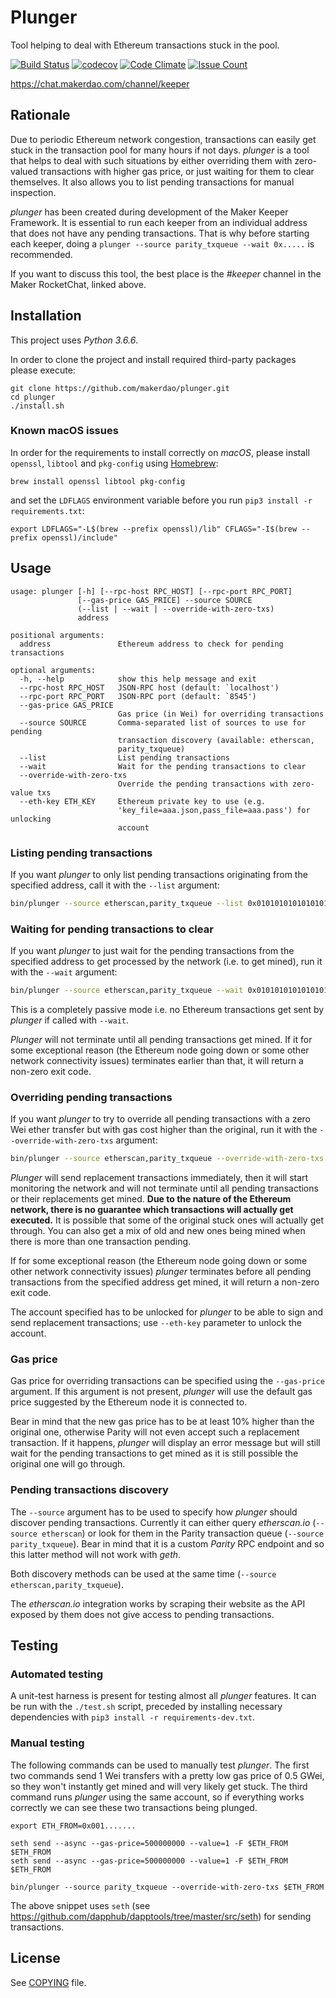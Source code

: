 # Plunger

Tool helping to deal with Ethereum transactions stuck in the pool.

[![Build Status](https://travis-ci.org/makerdao/plunger.svg?branch=master)](https://travis-ci.org/makerdao/plunger)
[![codecov](https://codecov.io/gh/makerdao/plunger/branch/master/graph/badge.svg)](https://codecov.io/gh/makerdao/plunger)
[![Code Climate](https://codeclimate.com/github/makerdao/plunger/badges/gpa.svg)](https://codeclimate.com/github/makerdao/plunger)
[![Issue Count](https://codeclimate.com/github/makerdao/plunger/badges/issue_count.svg)](https://codeclimate.com/github/makerdao/plunger)

<https://chat.makerdao.com/channel/keeper>


## Rationale

Due to periodic Ethereum network congestion, transactions can easily get stuck in the
transaction pool for many hours if not days. _plunger_ is a tool that helps to deal
with such situations by either overriding them with zero-valued transactions with
higher gas price, or just waiting for them to clear themselves. It also allows you
to list pending transactions for manual inspection.

_plunger_ has been created during development of the Maker Keeper Framework.
It is essential to run each keeper from an individual address that does not
have any pending transactions. That is why before starting each keeper, doing
a `plunger --source parity_txqueue --wait 0x.....` is recommended.

If you want to discuss this tool, the best place is the _#keeper_ channel
in the Maker RocketChat, linked above.


## Installation

This project uses *Python 3.6.6*.

In order to clone the project and install required third-party packages please execute:
```
git clone https://github.com/makerdao/plunger.git
cd plunger
./install.sh
```

### Known macOS issues

In order for the requirements to install correctly on _macOS_, please install
`openssl`, `libtool` and `pkg-config` using [Homebrew](https://brew.sh/):
```
brew install openssl libtool pkg-config
```

and set the `LDFLAGS` environment variable before you run `pip3 install -r requirements.txt`:
```
export LDFLAGS="-L$(brew --prefix openssl)/lib" CFLAGS="-I$(brew --prefix openssl)/include" 
```


## Usage

```
usage: plunger [-h] [--rpc-host RPC_HOST] [--rpc-port RPC_PORT]
               [--gas-price GAS_PRICE] --source SOURCE
               (--list | --wait | --override-with-zero-txs)
               address

positional arguments:
  address               Ethereum address to check for pending transactions

optional arguments:
  -h, --help            show this help message and exit
  --rpc-host RPC_HOST   JSON-RPC host (default: `localhost')
  --rpc-port RPC_PORT   JSON-RPC port (default: `8545')
  --gas-price GAS_PRICE
                        Gas price (in Wei) for overriding transactions
  --source SOURCE       Comma-separated list of sources to use for pending
                        transaction discovery (available: etherscan,
                        parity_txqueue)
  --list                List pending transactions
  --wait                Wait for the pending transactions to clear
  --override-with-zero-txs
                        Override the pending transactions with zero-value txs
  --eth-key ETH_KEY     Ethereum private key to use (e.g.
                        'key_file=aaa.json,pass_file=aaa.pass') for unlocking
                        account
```

### Listing pending transactions

If you want _plunger_ to only list pending transactions originating from the specified address,
call it with the `--list` argument:

```bash
bin/plunger --source etherscan,parity_txqueue --list 0x0101010101010101010101010101010101010101
```

### Waiting for pending transactions to clear

If you want _plunger_ to just wait for the pending transactions from the specified address
to get processed by the network (i.e. to get mined), run it with the `--wait` argument:

```bash
bin/plunger --source etherscan,parity_txqueue --wait 0x0101010101010101010101010101010101010101
```

This is a completely passive mode i.e. no Ethereum transactions get sent by _plunger_
if called with `--wait`.

_Plunger_ will not terminate until all pending transactions get mined. If it for some exceptional
reason (the Ethereum node going down or some other network connectivity issues) terminates earlier
than that, it will return a non-zero exit code.

### Overriding pending transactions

If you want _plunger_ to try to override all pending transactions with a zero Wei ether transfer
but with gas cost higher than the original, run it with the `--override-with-zero-txs` argument:

```bash
bin/plunger --source etherscan,parity_txqueue --override-with-zero-txs 0x0101010101010101010101010101010101010101
```

_Plunger_ will send replacement transactions immediately, then it will start monitoring the
network and will not terminate until all pending transactions or their replacements get mined.
**Due to the nature of the Ethereum network, there is no guarantee which transactions will
actually get executed.** It is possible that some of the original stuck ones will actually
get through. You can also get a mix of old and new ones being mined when there is more than
one transaction pending.

If for some exceptional reason (the Ethereum node going down or some other network
connectivity issues) _plunger_ terminates before all pending transactions from the specified
address get mined, it will return a non-zero exit code.

The account specified has to be unlocked for _plunger_ to be able to sign and send replacement
transactions; use `--eth-key` parameter to unlock the account.

### Gas price

Gas price for overriding transactions can be specified using the `--gas-price` argument.
If this argument is not present, _plunger_ will use the default gas price suggested by
the Ethereum node it is connected to.

Bear in mind that the new gas price has to be at least 10% higher than the original one,
otherwise Parity will not even accept such a replacement transaction. If it happens, _plunger_
will display an error message but will still wait for the pending transactions to get mined
as it is still possible the original one will go through. 

### Pending transactions discovery

The `--source` argument has to be used to specify how _plunger_ should discover pending transactions.
Currently it can either query _etherscan.io_ (`--source etherscan`) or look for them in the Parity
transaction queue (`--source parity_txqueue`). Bear in mind that it is a custom _Parity_ RPC endpoint
and so this latter method will not work with _geth_.

Both discovery methods can be used at the same time (`--source etherscan,parity_txqueue`).

The _etherscan.io_ integration works by scraping their website as the API exposed by them
does not give access to pending transactions.


## Testing

### Automated testing

A unit-test harness is present for testing almost all _plunger_ features. It can be run
with the `./test.sh` script, preceded by installing necessary dependencies with
`pip3 install -r requirements-dev.txt`.

### Manual testing

The following commands can be used to manually test _plunger_. The first two commands
send 1 Wei transfers with a pretty low gas price of 0.5 GWei, so they won't instantly
get mined and will very likely get stuck. The third command runs _plunger_ using the same
account, so if everything works correctly we can see these two transactions being plunged.

```
export ETH_FROM=0x001.......

seth send --async --gas-price=500000000 --value=1 -F $ETH_FROM $ETH_FROM
seth send --async --gas-price=500000000 --value=1 -F $ETH_FROM $ETH_FROM

bin/plunger --source parity_txqueue --override-with-zero-txs $ETH_FROM
```

The above snippet uses `seth` (see <https://github.com/dapphub/dapptools/tree/master/src/seth>) for sending transactions.


## License

See [COPYING](https://github.com/makerdao/plunger/blob/master/COPYING) file.

